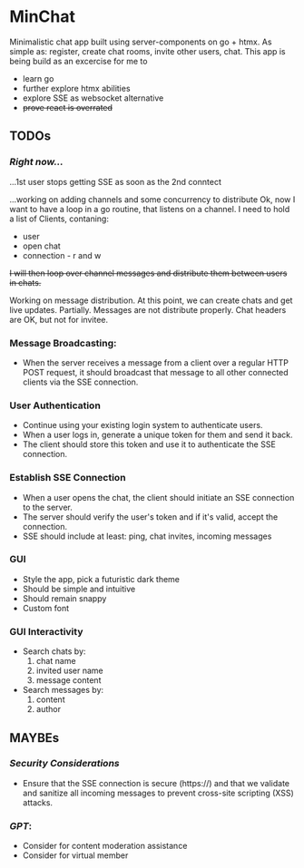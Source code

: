 # MinChat

Minimalistic chat app built using server-components on go + htmx.
As simple as: register, create chat rooms, invite other users, chat.
This app is being build as an excercise for me to 
- learn go
- further explore htmx abilities
- explore SSE as websocket alternative
- <s>prove react is overrated</s>

## TODOs

### *Right now...*
...1st user stops getting SSE as soon as the 2nd conntect

...working on adding channels and some concurrency to distribute
Ok, now I want to have a loop in a go routine, that listens on a channel.
I need to hold a list of Clients, contaning: 
* user 
* open chat
* connection - r and w

<s>I will then loop over channel messages and distribute them between users in chats.</s>

Working on message distribution. At this point, we can create chats and get live updates.
Partially. Messages are not distribute properly. Chat headers are OK, but not for invitee.

### Message Broadcasting: 
- When the server receives a message from a client over a regular HTTP POST request, it should broadcast that message to all other connected clients via the SSE connection.

### User Authentication
- Continue using your existing login system to authenticate users. 
- When a user logs in, generate a unique token for them and send it back. 
- The client should store this token and use it to authenticate the SSE connection.

### Establish SSE Connection
- When a user opens the chat, the client should initiate an SSE connection to the server. 
- The server should verify the user's token and if it's valid, accept the connection.
- SSE should include at least: ping, chat invites, incoming messages

### GUI
- Style the app, pick a futuristic dark theme
- Should be simple and intuitive
- Should remain snappy
- Custom font

### GUI Interactivity
- Search chats by: 
    1. chat name
    2. invited user name
    3. message content
- Search messages by:
    1. content
    2. author

## MAYBEs

### *Security Considerations*
- Ensure that the SSE connection is secure (https://) and that we validate 
    and sanitize all incoming messages to prevent cross-site scripting (XSS) attacks.

### *GPT*:
- Consider for content moderation assistance
- Consider for virtual member

